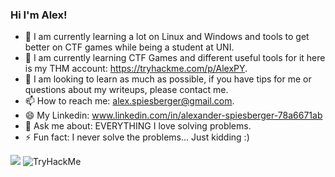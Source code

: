 ### Hi I'm Alex!
- 🔭 I am currently learning a lot on Linux and Windows and tools to get better on CTF games while being a student at UNI.
- 🌱 I am currently learning CTF Games and different useful tools for it here is my THM account: https://tryhackme.com/p/AlexPY.
- 👯 I am looking to learn as much as possible, if you have tips for me or questions about my writeups, please contact me.
- 📫 How to reach me: alex.spiesberger@gmail.com.
- 😄 My Linkedin: www.linkedin.com/in/alexander-spiesberger-78a6671ab
- 💬 Ask me about: EVERYTHING I love solving problems.
- ⚡ Fun fact: I never solve the problems... Just kidding :)

<img src="https://github-readme-stats.vercel.app/api?username=AlexJS6&&show_icons=true&title_color=ffffff&icon_color=57C004&text_color=daf7dc&bg_color=066EA7">  
<img src="https://tryhackme-badges.s3.amazonaws.com/AlexPY.png" alt="TryHackMe">
<!--
**AlexJS6/AlexJS6** is a ✨ _special_ ✨ repository because its `README.md` (this file) appears on your GitHub profile.

Here are some ideas to get you started:

- 🔭 I’m currently working on a python multiplayer game.
- 🌱 I’m currently learning Python.
- 👯 I’m looking to collaborate on new things.
- 🤔 I’m looking for help with ...
- 💬 Ask me about ...
- 📫 How to reach me: alex.spiesberger@gmail.com
- 😄 Pronouns: ...
- ⚡ Fun fact: 
-->
